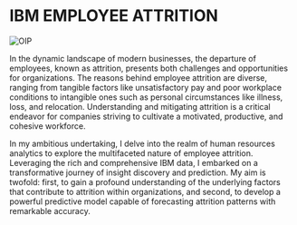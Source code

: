 # IBM EMPLOYEE ATTRITION
![OIP](https://github.com/Tshifhumulo10/IBM-Employee-Attrition/assets/115041717/a9793e35-5b5e-4c37-b7bb-31a056edbcfc)


In the dynamic landscape of modern businesses, the departure of employees, known as attrition, presents both challenges and opportunities for organizations. The reasons behind employee attrition are diverse, ranging from tangible factors like unsatisfactory pay and poor workplace conditions to intangible ones such as personal circumstances like illness, loss, and relocation. Understanding and mitigating attrition is a critical endeavor for companies striving to cultivate a motivated, productive, and cohesive workforce.

In my ambitious undertaking, I delve into the realm of human resources analytics to explore the multifaceted nature of employee attrition. Leveraging the rich and comprehensive IBM data, I embarked on a transformative journey of insight discovery and prediction. My aim is twofold: first, to gain a profound understanding of the underlying factors that contribute to attrition within organizations, and second, to develop a powerful predictive model capable of forecasting attrition patterns with remarkable accuracy.


